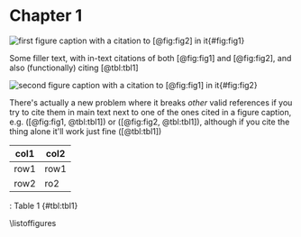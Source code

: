 # Chapter 1

![first figure caption with a citation to [@fig:fig2] in it](fig1.jpg){#fig:fig1}

Some filler text, with in-text citations of both [@fig:fig1] and [@fig:fig2], and also (functionally) citing [@tbl:tbl1]

![second figure caption with a citation to [@fig:fig1] in it](fig2.jpg){#fig:fig2}

There's actually a new problem where it breaks *other* valid references if you try to cite them in main text next to one of the ones cited in a figure caption, e.g. ([@fig:fig1, @tbl:tbl1]) or ([@fig:fig2, @tbl:tbl1]), although if you cite the thing alone it'll work just fine ([@tbl:tbl1])


| col1 | col2 |
|------|------|
| row1 | row1 |
| row2 | ro2  |

: Table 1 {#tbl:tbl1}


\listoffigures
